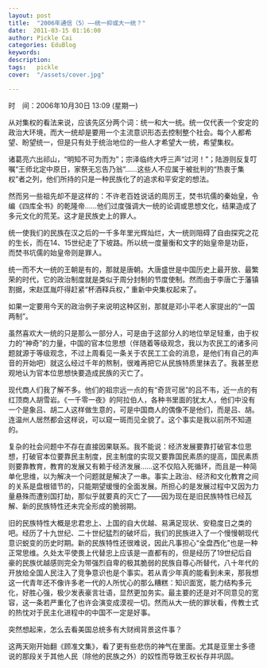 ```yaml
---
layout: post  
title:  "2006年通信（5）——统一抑或大一统？"
date:  2011-03-15 01:16:00
author: Pickle Cai  
categories: EduBlog  
keywords: 
description:   
tags:	pickle   
cover:  "/assets/cover.jpg"  

---
```


时　间：2006年10月30日 13:09 (星期一)

从对集权的看法来说，应该先区分两个词：统一和大一统。统一仅代表一个安定的政治大环境，而大一统却是要用一个主流意识形态去控制整个社会。每个人都希望、盼望统一，但是只有处于统治地位的一些人才希望大一统，希望集权。

诸葛亮六出祁山，“明知不可为而为”；宗泽临终大呼三声“过河！”；陆游则反复叮嘱“王师北定中原日，家祭无忘告乃翁”……这些人不应属于被批判的“热衷于集权”者之列，他们所持的只是一种民族化了的追求和平安定的想法。

然而另一些祖先却不是这样的：不许老百姓说话的周厉王，焚书坑儒的秦始皇，令编《四库全书》的乾隆帝……他们过度强调大一统的论调或思想文化，结果造成了多元文化的荒芜。这才是民族史上的罪人。

统一使我们的民族在汉之后的一千多年里光辉灿烂，大一统则阻碍了自由探究之花的生长，而在14、15世纪走了下坡路。所以统一度量衡和文字的始皇帝是功臣，而焚书坑儒的始皇帝则是罪人。

统一而不大一统的王朝是有的，那就是唐朝。大唐盛世是中国历史上最开放、最繁荣的时代，它的政治制度就是类似于周分封制的节度使制。然而由于李唐亡于藩镇割据，宋赵匡胤吓得赶紧“杯酒释兵权，” 重新中央集权起来了。

如果一定要用今天的政治例子来说明这种区别，那就是邓小平老人家提出的“一国两制”。

虽然喜欢大一统的只是那么一部分人，可是由于这部分人的地位举足轻重，由于权力的“神奇”的力量，中国的官本位思想（伴随着等级观念，我以为农民工的诸多问题就源于等级观念，不过上周看见一条关于农民工工会的消息，是他们有自己的声音的开始吧）就这么经过千年的熬制，很难再把它从民族特质里抹去了。我甚至悲观地认为官本位思想快要造成民族的灭亡了。

现代商人们我了解不多。他们的祖宗远一点的有“奇货可居”的吕不韦，近一点的有红顶商人胡雪岩。《一千零一夜》的阿拉伯人，各种书里面的犹太人，他们中没有一个是象吕、胡二人这样做生意的，可是中国商人的偶像不是他们，而是吕、胡。连温州人居然都会这样说，可以窥一斑而见全貌了。这个事实是我以前所不知道的。

复杂的社会问题中不存在直接因果联系。我不能说：经济发展要靠打破官本位思想，打破官本位要靠民主制度，民主制度的实现又要靠国民素质的提高，国民素质则要靠教育，教育的发展又有赖于经济发展……这不仅陷入死循环，而且是一种简单化思维，以为解决一个问题就是解决了一串。事实上政治、经济和文化教育之间的关系是盘根错节的，只能期望缓慢的全面发展。所担心的是发展过程中又因为力量悬殊而遭别国打劫，那似乎就要真的灭亡了——因为现在是旧民族特性已经瓦解、新的民族特性还未完全形成的脆弱期。

旧的民族特性大概是忠君忠上、上国的自大优越、易满足现状、安稳度日之类的吧。经历了十九世纪、二十世纪猛烈的破坏后，我们的民族进入了一个慢慢朝现代意识蜕变的历史时期。新的民族特性还很难说，因此凡事担心“全盘西化”也是一种正常思维。久处太平使畏上代替忠上应该是一直都有的，但是经历了19世纪后自豪的民族优越感则完全为带强烈自卑的极其脆弱的民族自尊心所替代，八十年代的开放给全国人民注入了竞争意识也是个事实。若从青少年真的能看到未来，那我想这一代青年还不像许多老一代的人所忧心的那么糟糕：知识面宽，能力结构多元化，好胜心强，极少发表豪言壮语，显然更加务实。最主要的还是对不同意见的宽容，这一条若严重化了也许会演变成漠视一切。然而从大一统的罪状看，传教士式的热忱对于民主化进程中的中国不一定是好事。

 突然想起来，怎么去看美国总统多有大财阀背景这件事？

 这两天刚开始翻《顾准文集》，看了更有些悲伤的神气在里面。尤其是亚里士多德说的那段关于其他人民（除他的民族之外）的奴性而导致王权长存并巩固。

		

		    
